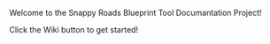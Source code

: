 Welcome to the Snappy Roads Blueprint Tool Documantation Project!

Click the Wiki button to get started!
